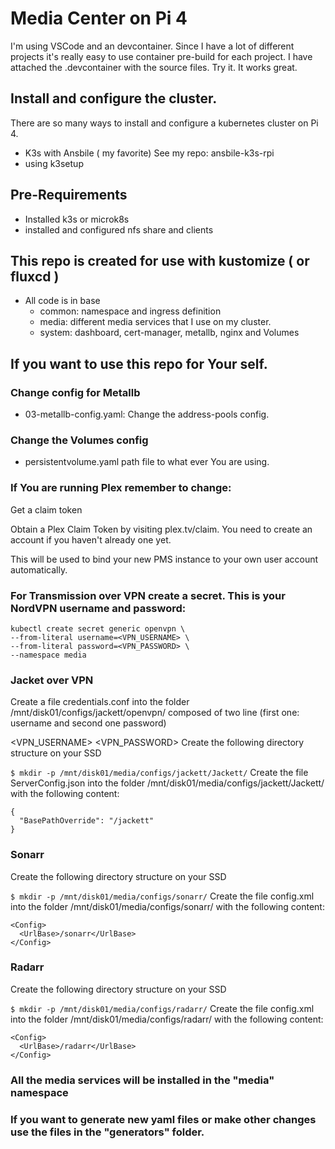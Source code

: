 # Media Center on Pi 4

I'm using VSCode and an devcontainer. Since I have a lot of different projects it's really easy to use container pre-build for each project.
I have attached the .devcontainer with the source files. Try it. It works great.

## Install and configure the cluster.

There are so many ways to install and configure a kubernetes cluster on Pi 4.

- K3s with Ansbile ( my favorite) See my repo: ansbile-k3s-rpi
- using k3setup

## Pre-Requirements

- Installed k3s or microk8s
- installed and configured nfs share and clients

## This repo is created for use with kustomize ( or fluxcd )

- All code is in base
    - common: namespace and ingress definition
    - media: different media services that I use on my cluster.
    - system: dashboard, cert-manager, metallb, nginx and Volumes


## If you want to use this repo for Your self.

### Change config for Metallb

- 03-metallb-config.yaml: Change the address-pools config.

### Change the Volumes config

- persistentvolume.yaml path file to what ever You are using.

### If You are running Plex remember to change:
 Get a claim token

Obtain a Plex Claim Token by visiting plex.tv/claim. You need to create an account if you haven't already one yet.

This will be used to bind your new PMS instance to your own user account automatically.

### For Transmission over VPN create a secret. This is your NordVPN username and password:


    kubectl create secret generic openvpn \
    --from-literal username=<VPN_USERNAME> \
    --from-literal password=<VPN_PASSWORD> \
    --namespace media

### Jacket over VPN
Create a file credentials.conf into the folder /mnt/disk01/configs/jackett/openvpn/ composed of two line (first one: username and second one password)

<VPN_USERNAME>
<VPN_PASSWORD>
Create the following directory structure on your SSD

``$ mkdir -p /mnt/disk01/media/configs/jackett/Jackett/``
Create the file ServerConfig.json into the folder /mnt/disk01/media/configs/jackett/Jackett/ with the following content:

```
{
  "BasePathOverride": "/jackett"
}
```
### Sonarr
Create the following directory structure on your SSD

``$ mkdir -p /mnt/disk01/media/configs/sonarr/``
Create the file config.xml into the folder /mnt/disk01/media/configs/sonarr/ with the following content:

```
<Config>
  <UrlBase>/sonarr</UrlBase>
</Config>
```
### Radarr
Create the following directory structure on your SSD

``$ mkdir -p /mnt/disk01/media/configs/radarr/``
Create the file config.xml into the folder /mnt/disk01/media/configs/radarr/ with the following content:

```
<Config>
  <UrlBase>/radarr</UrlBase>
</Config>
```

### All the media services will be installed in the "media" namespace

### If you want to generate new yaml files or make other changes use the files in the "generators" folder.